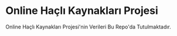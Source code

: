 # Online Haçlı Kaynakları Projesi
Online Haçlı Kaynakları Projesi'nin Verileri Bu Repo'da Tutulmaktadır.
